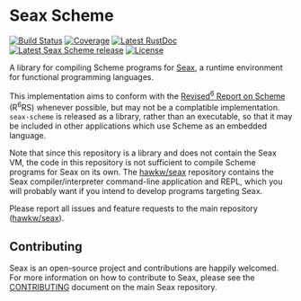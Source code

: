 Seax Scheme
===========

[![Build Status](https://img.shields.io/travis/hawkw/seax_scheme/master.svg?style=flat-square)](https://travis-ci.org/hawkw/seax_scheme)
[![Coverage](https://img.shields.io/codecov/c/github/hawkw/seax_scheme/master.svg?style=flat-square)](http://codecov.io/github/hawkw/seax_scheme?branch=master)
[![Latest RustDoc](https://img.shields.io/badge/rustdoc-latest-green.svg?style=flat-square)](http://hawkweisman.me/seax/api/seax_scheme/)
[![Latest Seax Scheme release](https://img.shields.io/crates/v/seax_scheme.svg?style=flat-square)](https://crates.io/crates/seax_scheme)
[![License](https://img.shields.io/badge/license-MIT-blue.svg?style=flat-square)](https://github.com/hawkw/seax/LICENSE)

A library for compiling Scheme programs for [Seax](http://hawkweisman.me/seax/), a runtime environment for functional programming languages.

This implementation aims to conform with the [Revised<sup>6</sup> Report on Scheme](http://www.r6rs.org) (R<sup>6</sup>RS) whenever possible, but may not be a complatible implementation. `seax-scheme` is released as a library, rather than an executable, so that it may be included in other applications which use Scheme as an embedded language.

Note that since this repository is a library and does not contain the Seax VM, the code in this repository is not sufficient to compile Scheme programs for Seax on its own. The [hawkw/seax](https://github.com/hawkw/seax) repository contains the Seax compiler/interpreter command-line application and REPL, which you will probably want if you intend to develop programs targeting Seax.

Please report all issues and feature requests to the main repository ([hawkw/seax](https://github.com/hawkw/seax)).

Contributing
------------

Seax is an open-source project and contributions are happily welcomed. For more information on how to contribute to Seax, please see the [CONTRIBUTING](https://github.com/hawkw/seax/blob/master/CONTRIBUTING.md) document on the main Seax repository.

